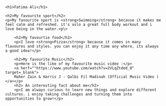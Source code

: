 <!DOCTYPE html>
<html lang=""en">
</html>
<head>
    <meta charset=""UTF-8">
    <title>Fatima Ali _ introduction</title>
</head>
<body>

    <h1>Fatima Ali</h1>

    <h2>My favourite sport</h2> 
    <p>My favourite sport is <strong>Swimming</strong> because it makes me feel calm and refreshed. it's aslo a great full body workout and i love being in the water.<p\>
       
        <h2>My favourtie food</h2>
        <p>I love <strong>Pizza</strong> because it comes in many flavoures and styles. you can enjoy it any time any where, its always a good idea!</p>

        <h2>My favourite Music</h2>
        <p>Here is the like of my favourite music video :</p>
        <a herf=""https://www.youtube.com/watch?v=2VLqZtded_0" target=_blank">
        Maher Zain & Harris J - Qalbi Fil Madinah (Official Music Video ) </a></p>
        <h2> An interesting fact about me</h2>
        <p>I am always curious to learn new things and explore different cultures. i enjoy taking challenges and turning them into opportunities to grow!</p>
    
</body>
</html>
